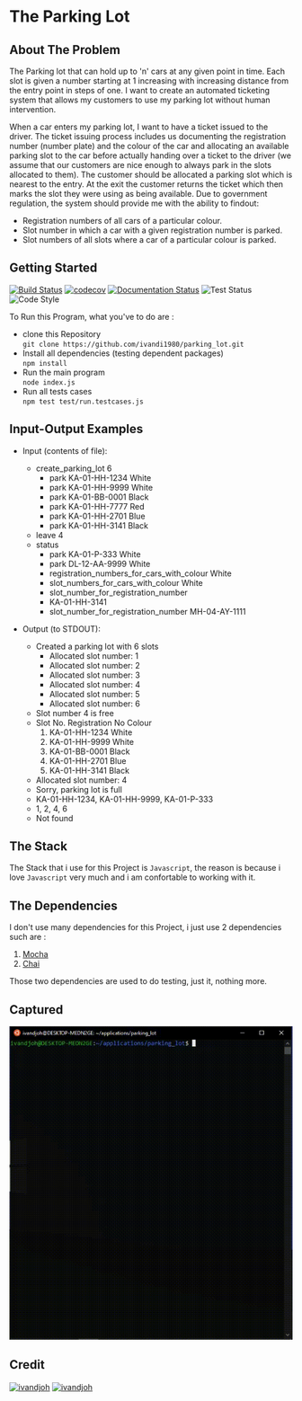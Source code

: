 # The Parking Lot

## About The Problem

The Parking lot that can hold up to 'n' cars at any given point in time. Each slot is
given a number starting at 1 increasing with increasing distance from the entry point
in steps of one. I want to create an automated ticketing system that allows my
customers to use my parking lot without human intervention.

When a car enters my parking lot, I want to have a ticket issued to the driver. The
ticket issuing process includes us documenting the registration number (number
plate) and the colour of the car and allocating an available parking slot to the car
before actually handing over a ticket to the driver (we assume that our customers are
nice enough to always park in the slots allocated to them). The customer should be
allocated a parking slot which is nearest to the entry. At the exit the customer returns
the ticket which then marks the slot they were using as being available.
Due to government regulation, the system should provide me with the ability to findout:

- Registration numbers of all cars of a particular colour.
- Slot number in which a car with a given registration number is parked.
- Slot numbers of all slots where a car of a particular colour is parked.

## Getting Started

[![Build Status](https://travis-ci.org/iolufemi/Express-REST-API-Generator.svg?branch=dev)](https://travis-ci.org/iolufemi/Express-REST-API-Generator) [![codecov](https://codecov.io/gh/iolufemi/Express-REST-API-Generator/branch/master/graph/badge.svg)](https://codecov.io/gh/iolufemi/Express-REST-API-Generator) [![Documentation Status](https://readthedocs.org/projects/api-template/badge/?version=latest)](http://api-template.readthedocs.io/en/latest/?badge=latest)
![Test Status](https://github.com/bchew/dynamodump/actions/workflows/test.yml/badge.svg)
![Code Style](https://img.shields.io/badge/code%20style-black-black)

To Run this Program, what you've to do are :

- clone this Repository <br />
  `git clone https://github.com/ivandi1980/parking_lot.git`
- Install all dependencies (testing dependent packages) <br />
  `npm install`
- Run the main program <br />
  `node index.js`
- Run all tests cases <br />
  `npm test test/run.testcases.js`

## Input-Output Examples

- Input (contents of file):<br />

  - create_parking_lot 6
    - park KA-01-HH-1234 White
    - park KA-01-HH-9999 White
    - park KA-01-BB-0001 Black
    - park KA-01-HH-7777 Red
    - park KA-01-HH-2701 Blue
    - park KA-01-HH-3141 Black
  - leave 4
  - status
    - park KA-01-P-333 White
    - park DL-12-AA-9999 White
    - registration_numbers_for_cars_with_colour White
    - slot_numbers_for_cars_with_colour White
    - slot_number_for_registration_number
    - KA-01-HH-3141
    - slot_number_for_registration_number MH-04-AY-1111

- Output (to STDOUT):<br />
  - Created a parking lot with 6 slots
    - Allocated slot number: 1
    - Allocated slot number: 2
    - Allocated slot number: 3
    - Allocated slot number: 4
    - Allocated slot number: 5
    - Allocated slot number: 6
  - Slot number 4 is free
  - Slot No. Registration No Colour
    1. KA-01-HH-1234 White
    2. KA-01-HH-9999 White
    3. KA-01-BB-0001 Black
    4. KA-01-HH-2701 Blue
    5. KA-01-HH-3141 Black
  - Allocated slot number: 4
  - Sorry, parking lot is full
  - KA-01-HH-1234, KA-01-HH-9999, KA-01-P-333
  - 1, 2, 4, 6
  - Not found

## The Stack

The Stack that i use for this Project is `Javascript`, the reason is because i love `Javascript` very much and i am confortable to working with it.

## The Dependencies

I don't use many dependencies for this Project, i just use 2 dependencies such are :

1. <a href="https://mochajs.org/">Mocha</a>
2. <a href="https://www.chaijs.com/">Chai</a>

Those two dependencies are used to do testing, just it, nothing more.

## Captured

![Dashboard](images/captured.gif "This is the results of The Project")

## Credit

<a href="https://linkedin.com/in/ivandjoh" target="blank"><img align="center" src="https://raw.githubusercontent.com/rahuldkjain/github-profile-readme-generator/master/src/images/icons/Social/linked-in-alt.svg" alt="ivandjoh" height="15" width="20" /></a>
<a href="https://instagram.com/ivandjoh" target="blank"><img align="center" src="https://raw.githubusercontent.com/rahuldkjain/github-profile-readme-generator/master/src/images/icons/Social/instagram.svg" alt="ivandjoh" height="15" width="20" /></a>
